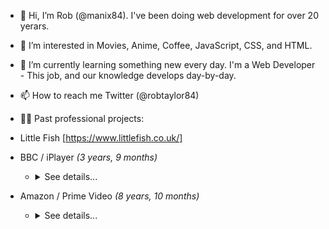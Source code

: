 - 👋 Hi, I’m Rob (@manix84). I've been doing web development for over 20 yerars.
- 👀 I’m interested in Movies, Anime, Coffee, JavaScript, CSS, and HTML.
- 🌱 I’m currently learning something new every day. I'm a Web Developer - This job, and our knowledge develops day-by-day.

- 📫 How to reach me Twitter (@robtaylor84)


- 👨‍💻 Past professional projects:
- Little Fish [https://www.littlefish.co.uk/] 
- BBC / iPlayer *(3 years, 9 months)*
  - <details><summary>See details...</summary>
      <ul>
        <li>BBC Radio Player [https://www.bbc.co.uk/sounds/player/bbc_radio_one]</li>
        <li>iPlayer (TV & Radio) [https://www.bbc.co.uk/iplayer]</li>
        <li>Children In Need Homepage [https://www.bbc.co.uk/cin]</li>
        <li>CBBC Homepage [https://www.bbc.co.uk/cbbc]</li>
        <li>TV Guide [https://www.bbc.co.uk/iplayer/guide]</li>
        <li>Channels:<ul>
          <li>BBC One [https://www.bbc.co.uk/tv/bbcone]</li>
          <li>BBC Two [https://www.bbc.co.uk/tv/bbctwo]</li>
          <li>BBC Three [https://www.bbc.co.uk/tv/bbcthree]</li>
          <li>BBC Four [https://www.bbc.co.uk/tv/bbcfour]</li>
          <li>CBBC [https://www.bbc.co.uk/tv/cbbc]</li>
          <li>CBeebies [https://www.bbc.co.uk/tv/cbeebies]</li>
          <li>Scotland [https://www.bbc.co.uk/tv/bbcscotland]</li>
          <li>News [https://www.bbc.co.uk/tv/bbcnews]</li>
          <li>Parliament [https://www.bbc.co.uk/tv/bbcparliament]</li>
          <li>Alba [https://www.bbc.co.uk/tv/bbcalba]</li>
          <li>S4C [https://www.bbc.co.uk/tv/s4c]</li>
        </ul></li>
      </ul>
    </details>
- Amazon / Prime Video *(8 years, 10 months)*
  - <details><summary>See details...</summary>
      <ul>
        <li>Lovefilm (transitioning to Amazon Video) [https://www.lovefilm.com/]</li>
        <li>Amazon Video [https://www.amazon.com/aiv]</li>
        <li>Prime Video [https://www.primevideo.com/]</li>
        <li>DVUI (Digital Video User Interface)<ul>
          <li>The component library for Amazon Video/Prime Video. This includes all of the buttons/inputs/carousels that are common to the sites.</li>
          <li>Fully tested and documented with a demo framework for developers to test the implementation before introducing it into their code.</li>
        </ul></li>
      </ul>
    </details>
